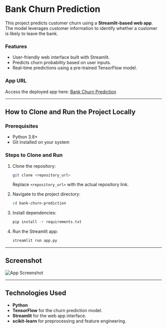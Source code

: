 # Bank Churn Prediction

This project predicts customer churn using a **Streamlit-based web app**. The model leverages customer information to identify whether a customer is likely to leave the bank.

### Features
- User-friendly web interface built with Streamlit.
- Predicts churn probability based on user inputs.
- Real-time predictions using a pre-trained TensorFlow model.

### App URL
Access the deployed app here: [Bank Churn Prediction](https://bank-churn-classification.streamlit.app/)

---

## How to Clone and Run the Project Locally

### Prerequisites
- Python 3.8+
- Git installed on your system

### Steps to Clone and Run
1. Clone the repository:
   ```bash
   git clone <repository_url>
   ```
   Replace `<repository_url>` with the actual repository link.

2. Navigate to the project directory:
   ```bash
   cd bank-churn-prediction
   ```

3. Install dependencies:
   ```bash
   pip install -r requirements.txt
   ```

4. Run the Streamlit app:
   ```bash
   streamlit run app.py
   ```

---

## Screenshot
![App Screenshot](https://github.com/user-attachments/assets/18443708-2f39-4eb2-ad43-012b1ef21b6c)

---

## Technologies Used
- **Python**
- **TensorFlow** for the churn prediction model.
- **Streamlit** for the web app interface.
- **scikit-learn** for preprocessing and feature engineering.


